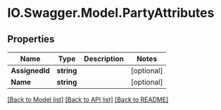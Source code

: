 # IO.Swagger.Model.PartyAttributes
## Properties

Name | Type | Description | Notes
------------ | ------------- | ------------- | -------------
**AssignedId** | **string** |  | [optional] 
**Name** | **string** |  | [optional] 

[[Back to Model list]](../README.md#documentation-for-models) [[Back to API list]](../README.md#documentation-for-api-endpoints) [[Back to README]](../README.md)

